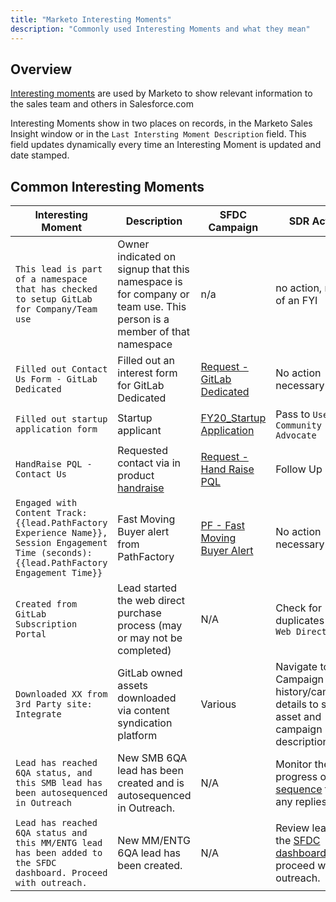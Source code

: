 ```yaml
---
title: "Marketo Interesting Moments"
description: "Commonly used Interesting Moments and what they mean"
---
```


## Overview

[Interesting moments](https://experienceleague.adobe.com/docs/marketo/using/product-docs/marketo-sales-insight/msi-for-salesforce/features/tabs-in-the-msi-panel/interesting-moments/using-interesting-moments.html?lang=en) are used by Marketo to show relevant information to the sales team and others in Salesforce.com

Interesting Moments show in two places on records, in the Marketo Sales Insight window or in the `Last Intersting Moment Description` field. This field updates dynamically every time an Interesting Moment is updated and date stamped.

## Common Interesting Moments

|Interesting Moment|Description|SFDC Campaign|SDR Action|
|-----------|--------------|------------|----------|
|`This lead is part of a namespace that has checked to setup GitLab for Company/Team use`|Owner indicated on signup that this namespace is for company or team use. This person is a member of that namespace|n/a|no action, more of an FYI|
|`Filled out Contact Us Form - GitLab Dedicated`|Filled out an interest form for GitLab Dedicated|[Request - GitLab Dedicated](https://gitlab.my.salesforce.com/7018X000001lp32?srPos=0&srKp=701)|No action necessary|
|`Filled out startup application form`|Startup applicant|[FY20_Startup Application](https://gitlab.my.salesforce.com/7014M000001lkwy?srPos=0&srKp=701)|Pass to `User: Community Advocate`|
|`HandRaise PQL - Contact Us`|Requested contact via in product [handraise](/handbook/product/product-principles/)|[Request - Hand Raise PQL](https://gitlab.my.salesforce.com/7014M000001viyX?srPos=0&srKp=701)|Follow Up|
|`Engaged with Content Track: {{lead.PathFactory Experience Name}}, Session Engagement Time (seconds): {{lead.PathFactory Engagement Time}}`| Fast Moving Buyer alert from PathFactory |[PF - Fast Moving Buyer Alert](https://gitlab.my.salesforce.com/7014M000001derO?srPos=0&srKp=701)| No action necessary|
|`Created from GitLab Subscription Portal`|Lead started the web direct purchase process (may or may not be completed)|N/A|Check for duplicates with `Web Direct`|
|`Downloaded XX from 3rd Party site: Integrate`| GitLab owned assets downloaded via content syndication platform|Various|Navigate to Campaign history/campaign details to see the asset and campaign description|
|`Lead has reached 6QA status, and this SMB lead has been autosequenced in Outreach`| New SMB 6QA lead has been created and is autosequenced in Outreach. | N/A| Monitor the progress of the [sequence](https://web.outreach.io/sequences/13896/overview) for any replies. |
|`Lead has reached 6QA status and this MM/ENTG lead has been added to the SFDC dashboard. Proceed with outreach.` | New MM/ENTG 6QA lead has been created.| N/A|  Review leads in the [SFDC dashboard](https://gitlab.my.salesforce.com/01ZPL000000kAPN) and proceed with outreach.|
